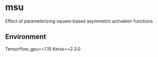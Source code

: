 # msu
Effect of parameterizing square-based asymmetric activation functions


## Environment
Tensorflow_gpu==1.15
Keras==2.3.0
